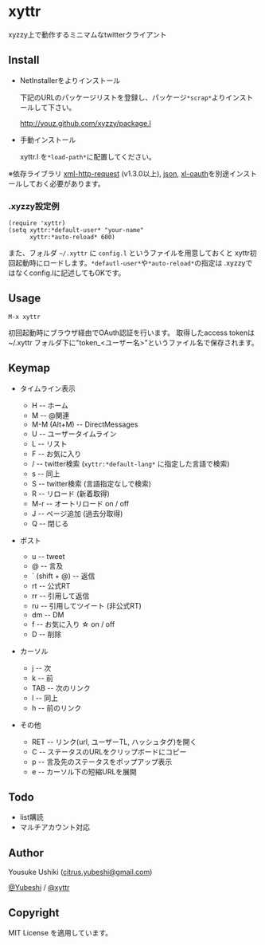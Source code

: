 # xyttr

xyzzy上で動作するミニマムなtwitterクライアント


## Install

- NetInstallerをよりインストール
 
    下記のURLのパッケージリストを登録し、パッケージ`*scrap*`よりインストールして下さい。

    http://youz.github.com/xyzzy/package.l

- 手動インストール

    xyttr.l を`*load-path*`に配置してください。

※依存ライブラリ
[xml-http-request](http://miyamuko.s56.xrea.com/xyzzy/xml-http-request/intro.htm) (v1.3.0以上),
[json](http://miyamuko.s56.xrea.com/xyzzy/json/intro.htm),
[xl-oauth](http://github.com/youz/xl-oauth)を別途インストールしておく必要があります。

### .xyzzy設定例

    (require 'xyttr)
    (setq xyttr:*default-user* "your-name"
          xyttr:*auto-reload* 600)

また、フォルダ `~/.xyttr` に `config.l` というファイルを用意しておくと
xyttr初回起動時にロードします。`*defautl-user*`や`*auto-reload*`の指定は
.xyzzyではなくconfig.lに記述してもOKです。


## Usage

    M-x xyttr

初回起動時にブラウザ経由でOAuth認証を行います。
取得したaccess tokenは~/.xyttr フォルダ下に"token_<ユーザー名>"というファイル名で保存されます。


## Keymap

+ タイムライン表示
    - H -- ホーム
    - M -- @関連
    - M-M (Alt+M) -- DirectMessages
    - U -- ユーザータイムライン
    - L -- リスト
    - F -- お気に入り
    - / -- twitter検索 (`xyttr:*default-lang*` に指定した言語で検索)
    - s -- 同上
    - S -- twitter検索 (言語指定なしで検索)
    - R -- リロード (新着取得)
    - M-r -- オートリロード on / off
    - J -- ページ追加 (過去分取得)
    - Q -- 閉じる

+ ポスト
    - u -- tweet
    - @ -- 言及
    - ` (shift + @) -- 返信
    - rt -- 公式RT
    - rr -- 引用して返信
    - ru -- 引用してツイート (非公式RT)
    - dm -- DM
    - f -- お気に入り ☆ on / off
    - D -- 削除

+ カーソル
    - j -- 次
    - k -- 前
    - TAB -- 次のリンク
    - l -- 同上
    - h -- 前のリンク

+ その他
    - RET -- リンク(url, ユーザーTL, ハッシュタグ)を開く
    - C -- ステータスのURLをクリップボードにコピー
    - p -- 言及先のステータスをポップアップ表示
    - e -- カーソル下の短縮URLを展開


## Todo
* list購読
* マルチアカウント対応

## Author
Yousuke Ushiki (<citrus.yubeshi@gmail.com>)

[@Yubeshi](http://twitter.com/Yubeshi/) / [@xyttr](http://twitter.com/xyttr/)

## Copyright
MIT License を適用しています。

